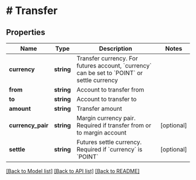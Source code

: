 # # Transfer

## Properties

Name | Type | Description | Notes
------------ | ------------- | ------------- | -------------
**currency** | **string** | Transfer currency. For futures account, &#x60;currency&#x60; can be set to &#x60;POINT&#x60; or settle currency | 
**from** | **string** | Account to transfer from | 
**to** | **string** | Account to transfer to | 
**amount** | **string** | Transfer amount | 
**currency_pair** | **string** | Margin currency pair. Required if transfer from or to margin account | [optional] 
**settle** | **string** | Futures settle currency. Required if &#x60;currency&#x60; is &#x60;POINT&#x60; | [optional] 

[[Back to Model list]](../../README.md#documentation-for-models) [[Back to API list]](../../README.md#documentation-for-api-endpoints) [[Back to README]](../../README.md)

